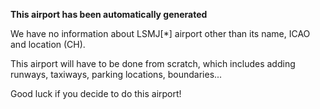 **This airport has been automatically generated**

We have no information about LSMJ[*] airport other than its name, ICAO and location (CH).

This airport will have to be done from scratch, which includes adding runways, taxiways, parking locations, boundaries...

Good luck if you decide to do this airport!